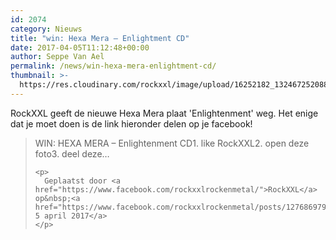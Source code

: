 ```yaml
---
id: 2074
category: Nieuws
title: "win: Hexa Mera – Enlightment CD"
date: 2017-04-05T11:12:48+00:00
author: Seppe Van Ael
permalink: /news/win-hexa-mera-enlightment-cd/
thumbnail: >-
  https://res.cloudinary.com/rockxxl/image/upload/16252182_1324672520889098_3477984979230228662_o.jpg
---
```

RockXXL geeft de nieuwe Hexa Mera plaat 'Enlightenment' weg. Het enige dat je moet doen is de link hieronder delen op je facebook!

<div id="fb-root">
</div>



<div class="fb-post" data-href="https://www.facebook.com/rockxxlrockenmetal/photos/a.482300361845827.1073741827.163891360353397/1276869799055542/?type=3&theater" data-width="500">
  <blockquote cite="https://www.facebook.com/rockxxlrockenmetal/posts/1276869799055542:0" class="fb-xfbml-parse-ignore">
    <p>
      WIN: HEXA MERA – Enlightenment CD1. like RockXXL2. open deze foto3. deel deze…
    </p>
    
    <p>
      Geplaatst door <a href="https://www.facebook.com/rockxxlrockenmetal/">RockXXL</a> op&nbsp;<a href="https://www.facebook.com/rockxxlrockenmetal/posts/1276869799055542:0">woensdag 5 april 2017</a>
    </p>
  </blockquote>
</div>